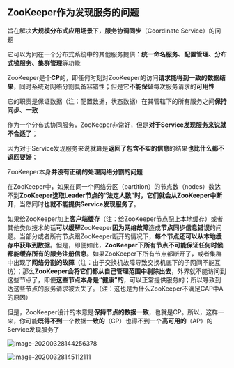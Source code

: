 ## ZooKeeper作为发现服务的问题

旨在解决**大规模分布式应用场景**下，**服务协调同步**（Coordinate Service）的问题

它可以为同在一个分布式系统中的其他服务提供：**统一命名服务、配置管理、分布式锁服务、集群管理**等功能

ZooKeeper是个**CP**的，即任何时刻对ZooKeeper的访问**请求能得到一致的数据结果**，同时系统对网络分割具备容错性；但是它**不能保证**每次服务请求的**可用性**

它的职责是保证数据（注：配置数据，状态数据）在其管辖下的所有服务之间**保持同步、一致**



作为一个分布式协同服务，ZooKeeper非常好，但是**对于Service发现服务来说就不合适了**；

因为对于Service发现服务来说就算是**返回了包含不实的信息**的结果**也比什么都不返回要好**；

ZooKeeper本身**并没有正确的处理网络分割的问题**

在ZooKeeper中，如果在同一个网络分区（partition）的节点数（nodes）数达不到**ZooKeeper选取Leader节点的“法定人数”时，它们就会从ZooKeeper中断开**，当然同时**也就不能提供Service发现服务了**。



如果给ZooKeeper加上**客户端缓存**（注：给ZooKeeper节点配上本地缓存）或者其他类似技术的话**可以缓解**ZooKeeper**因为网络故障**造成**节点同步信息错误**的问题。当部分或者所有节点跟ZooKeeper断开的情况下，**每个节点还可以从本地缓存中获取到数据**。但是，即便如此，**ZooKeeper下所有节点不可能保证任何时候都能缓存所有的服务注册信息**。如果ZooKeeper下所有节点都断开了，或者集群中出现了**网络分割的故障**（注：由于交换机故障导致交换机底下的子网间不能互访）；那么**ZooKeeper会将它们都从自己管理范围中剔除出去**，外界就不能访问到这些节点了，即便**这些节点本身是“健康”的**，可以正常提供服务的；所以导致到达这些节点的服务请求被丢失了。（注：这也是为什么ZooKeeper不满足CAP中A的原因）

但是，ZooKeeper设计的本意是**保持节点的数据一致**，也就是CP。所以，这样一来，你可能**既得不到**一个数据**一致的**（CP）也得不到一个**高可用的**（AP）的Service发现服务了







![image-20200328144256378](C:\Users\垫\AppData\Roaming\Typora\typora-user-images\image-20200328144256378.png)

![image-20200328145112111](C:\Users\垫\AppData\Roaming\Typora\typora-user-images\image-20200328145112111.png)